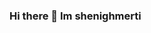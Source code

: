 ### Hi there 👋 Im shenighmerti

<!--
**shenigmerti/shenigmerti** is a ✨ _special_ ✨ repository because its `README.md` (this file) appears on your GitHub profile.

Here are some ideas to get you started:

- 🔭 I’m currently working on my web project
- 🌱 I’m currently learning python and web development




![Leki](https://user-images.githubusercontent.com/105445767/186748197-af198b0a-00d9-4cae-8bb5-2501ec974b2f.gif)
